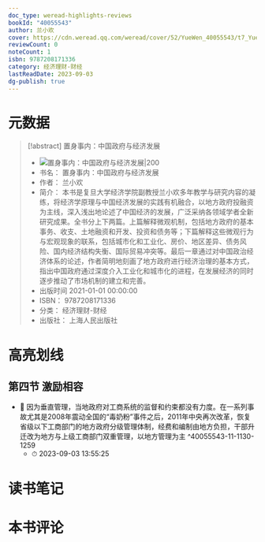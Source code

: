 ```yaml
---
doc_type: weread-highlights-reviews
bookId: "40055543"
author: 兰小欢
cover: https://cdn.weread.qq.com/weread/cover/52/YueWen_40055543/t7_YueWen_40055543.jpg
reviewCount: 0
noteCount: 1
isbn: 9787208171336
category: 经济理财-财经
lastReadDate: 2023-09-03
dg-publish: true
---
```

# 元数据
> [!abstract] 置身事内：中国政府与经济发展
> - ![ 置身事内：中国政府与经济发展|200](https://cdn.weread.qq.com/weread/cover/52/YueWen_40055543/t7_YueWen_40055543.jpg)
> - 书名： 置身事内：中国政府与经济发展
> - 作者： 兰小欢
> - 简介： 本书是复旦大学经济学院副教授兰小欢多年教学与研究内容的凝练，将经济学原理与中国经济发展的实践有机融合，以地方政府投融资为主线，深入浅出地论述了中国经济的发展，广泛采纳各领域学者全新研究成果。全书分上下两篇。上篇解释微观机制，包括地方政府的基本事务、收支、土地融资和开发、投资和债务等；下篇解释这些微观行为与宏观现象的联系，包括城市化和工业化、房价、地区差异、债务风险、国内经济结构失衡、国际贸易冲突等。最后一章通过对中国政治经济体系的论述，作者简明地刻画了地方政府进行经济治理的基本方式，指出中国政府通过深度介入工业化和城市化的进程，在发展经济的同时逐步推动了市场机制的建立和完善。
> - 出版时间 2021-01-01 00:00:00
> - ISBN： 9787208171336
> - 分类： 经济理财-财经
> - 出版社： 上海人民出版社

# 高亮划线

## 第四节 激励相容


- 📌 因为垂直管理，当地政府对工商系统的监督和约束都没有力度。在一系列事故尤其是2008年震动全国的“毒奶粉”事件之后，2011年中央再次改革，恢复省级以下工商部门的地方政府分级管理体制，经费和编制由地方负担，干部升迁改为地方与上级工商部门双重管理，以地方管理为主 ^40055543-11-1130-1259
    - ⏱ 2023-09-03 13:55:25 
# 读书笔记

# 本书评论
